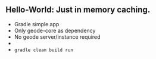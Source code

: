 Hello-World: Just in memory caching.
---
- Gradle simple app
- Only geode-core as dependency
- No geode server/instance required
- 
- ```gradle clean build run```

